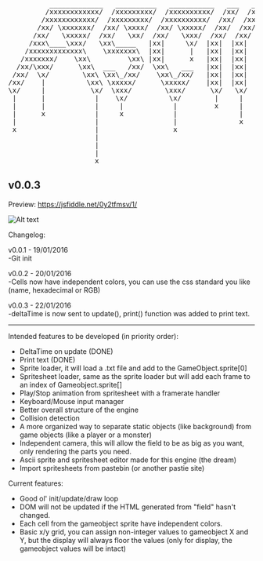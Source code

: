 <pre>          _____________   __________   ___________   ___   ___   _______________  
         /xxxxxxxxxxxx/  /xxxxxxxxx/  /xxxxxxxxxx/  /xx/  /xx/  /xxxxxxxxxxxxxx/  
        /xxxxxxxxxxxx/  /xxxxxxxxx/  /xxxxxxxxxx/  /xx/  /xx/  /xxxxxxxxxxxxxx/  
       /xx/ \xxxxxxx/  /xx/ \xxxx/  /xx/ \xxxxx/  /xx/  /xx/  /xx/ \xxxxxxxxx/  
      /xx/   \xxxxx/  /xx/   \xx/  /xx/   \xxx/  /xx/  /xx/  /xx/   \xxxxxxx/  
     /xxx\____\xxx/   \xx\_____   |xx|     \x/  |xx|  |xx|  |xx|     \xxxxx/  
    /xxxxxxxxxxxxx\    \xxxxxxx\  |xx|      |   |xx|  |xx|  |xx|      \xxx/  
   /xxxxxxx/    \xx\         \xx\ |xx|      x   |xx|  |xx|  |xx|      /xx/  
  /xx/\xxx/      \xx\  ___   /xx/  \xx\   ___   |xx|  |xx|  |xx|     /xx/  
 /xx/  \x/        \xx\ \xx\_/xx/    \xx\_/xx/   |xx|  |xx|  |xx|    /xx/  
/xx/    |          \xx\ \xxxxx/      \xxxxx/    |xx|  |xx|  |xx|   /xx/  
\x/     |           \x/  \xxx/        \xxx/      \x/   \x/   \xx\ /xx/  
 |      |            |    \x/          \x/        |     |     \xxxxx/  
 |      |            |     |            |         x     |      \xxx/  
 |      x            |     x            |               |       \x/  
 |                   |                  |               x        |  
 x                   |                  x                        |  
                     |                                           |  
                     |                                           x  
                     |  
                     x  </pre>

## v0.0.3

Preview: https://jsfiddle.net/0y2tfmsv/1/

![Alt text](http://i.imgur.com/HjnvMVc.png "Preview")

Changelog:

v0.0.1 - 19/01/2016  
-Git init

v0.0.2 - 20/01/2016  
-Cells now have independent colors, you can use the css standard you like (name, hexadecimal or RGB)

v0.0.3 - 22/01/2016  
-deltaTime is now sent to update(), print() function was added to print text.

------------------

Intended features to be developed (in priority order):  
- DeltaTime on update (DONE)
- Print text (DONE)
- Sprite loader, it will load a .txt file and add to the GameObject.sprite[0]
- Spritesheet loader, same as the sprite loader but will add each frame to an index of Gameobject.sprite[]
- Play/Stop animation from spritesheet with a framerate handler
- Keyboard/Mouse input manager
- Better overall structure of the engine
- Collision detection
- A more organized way to separate static objects (like background) from game objects (like a player or a monster)
- Independent camera, this will allow the field to be as big as you want, only rendering the parts you need.
- Ascii sprite and spritesheet editor made for this engine (the dream)
- Import spritesheets from pastebin (or another pastie site)

Current features:
- Good ol' init/update/draw loop
- DOM will not be updated if the HTML generated from "field" hasn't changed.
- Each cell from the gameobject sprite have independent colors.
- Basic x/y grid, you can assign non-integer values to gameobject X and Y, but the display will always floor the values (only for display, the gameobject values will be intact)
